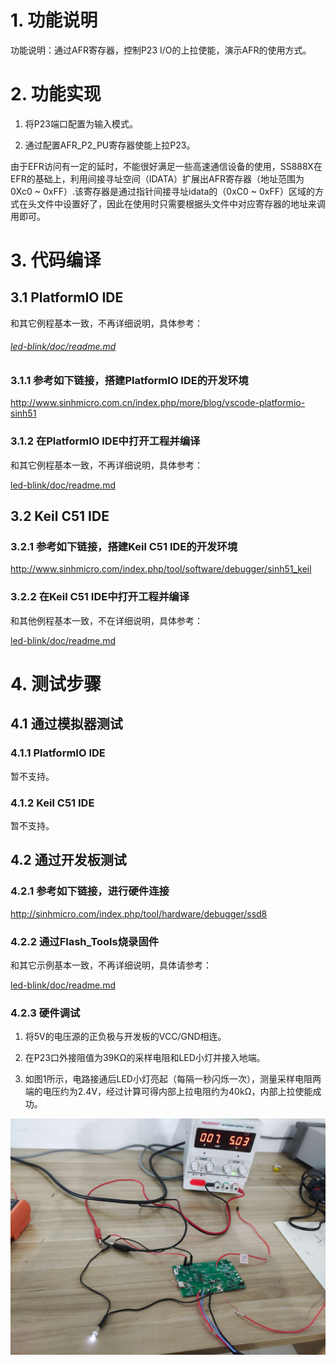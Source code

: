 # 1. 功能说明

功能说明：通过AFR寄存器，控制P23  I/O的上拉使能，演示AFR的使用方式。

# 2. 功能实现

1. 将P23端口配置为输入模式。

2. 通过配置AFR_P2_PU寄存器使能上拉P23。

由于EFR访问有一定的延时，不能很好满足一些高速通信设备的使用，SS888X在EFR的基础上，利用间接寻址空间（IDATA）扩展出AFR寄存器（地址范围为0Xc0 ~ 0xFF）.该寄存器是通过指针间接寻址idata的（0xC0 ~ 0xFF）区域的方式在头文件中设置好了，因此在使用时只需要根据头文件中对应寄存器的地址来调用即可。

# 3. 代码编译

## 3.1 PlatformIO IDE

和其它例程基本一致，不再详细说明，具体参考：

###### [led-blink/doc/readme.md](../../../ss881x/led-blink/doc/readme.md)

### 3.1.1 参考如下链接，搭建PlatformIO IDE的开发环境

http://www.sinhmicro.com.cn/index.php/more/blog/vscode-platformio-sinh51

### 3.1.2 在PlatformIO IDE中打开工程并编译

和其它例程基本一致，不再详细说明，具体参考：

[led-blink/doc/readme.md](../../../ss881x/led-blink/doc/readme.md)

## 3.2 Keil C51 IDE

### 3.2.1 参考如下链接，搭建Keil C51 IDE的开发环境

http://www.sinhmicro.com/index.php/tool/software/debugger/sinh51_keil

### 3.2.2 在Keil C51 IDE中打开工程并编译

和其他例程基本一致，不在详细说明，具体参考：

[led-blink/doc/readme.md](../../../ss881x/led-blink/doc/readme.md)

# 4. 测试步骤

## 4.1 通过模拟器测试

### 4.1.1 PlatformIO IDE

暂不支持。

### 4.1.2 Keil C51 IDE

暂不支持。

## 4.2 通过开发板测试

### 4.2.1 参考如下链接，进行硬件连接

http://sinhmicro.com/index.php/tool/hardware/debugger/ssd8

### 4.2.2 通过Flash_Tools烧录固件

和其它示例基本一致，不再详细说明，具体请参考：

[led-blink/doc/readme.md](../../../ss881x/led-blink/doc/readme.md)

### 4.2.3 硬件调试

1. 将5V的电压源的正负极与开发板的VCC/GND相连。

2. 在P23口外接阻值为39KΩ的采样电阻和LED小灯并接入地端。

3. 如图1所示，电路接通后LED小灯亮起（每隔一秒闪烁一次），测量采样电阻两端的电压约为2.4V，经过计算可得内部上拉电阻约为40kΩ，内部上拉使能成功。

<img src="./afr-test.jpg" style="zoom: 50%;" />

